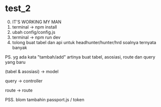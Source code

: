# test_2

0. IT'S WORKING MY MAN
1. terminal -> npm install
2. ubah config/config.js
3. terminal -> npm run dev
4. tolong buat tabel dan api untuk headhunter/hunter/hrd soalnya ternyata banyak

PS. yg ada kata "tambah/add" artinya buat tabel, asosiasi, route dan query yang baru

(tabel & asosiasi) -> model

query -> controller

route -> route


PSS. blom tambahin passport.js / token
